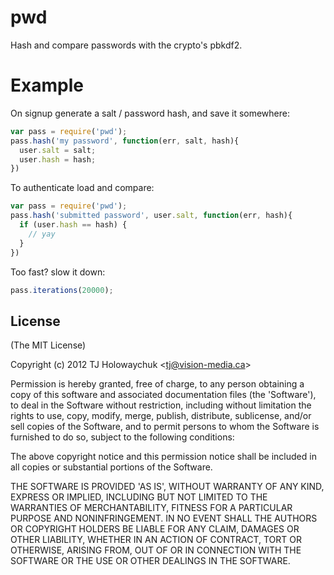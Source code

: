 
# pwd

  Hash and compare passwords with the crypto's pbkdf2.

# Example

On signup generate a salt / password hash, and save it somewhere:

```js
var pass = require('pwd');
pass.hash('my password', function(err, salt, hash){
  user.salt = salt;
  user.hash = hash;
})
```

To authenticate load and compare:

```js
var pass = require('pwd');
pass.hash('submitted password', user.salt, function(err, hash){
  if (user.hash == hash) {
    // yay
  }
})
```

Too fast? slow it down:

```js
pass.iterations(20000);
```

## License 

(The MIT License)

Copyright (c) 2012 TJ Holowaychuk &lt;tj@vision-media.ca&gt;

Permission is hereby granted, free of charge, to any person obtaining
a copy of this software and associated documentation files (the
'Software'), to deal in the Software without restriction, including
without limitation the rights to use, copy, modify, merge, publish,
distribute, sublicense, and/or sell copies of the Software, and to
permit persons to whom the Software is furnished to do so, subject to
the following conditions:

The above copyright notice and this permission notice shall be
included in all copies or substantial portions of the Software.

THE SOFTWARE IS PROVIDED 'AS IS', WITHOUT WARRANTY OF ANY KIND,
EXPRESS OR IMPLIED, INCLUDING BUT NOT LIMITED TO THE WARRANTIES OF
MERCHANTABILITY, FITNESS FOR A PARTICULAR PURPOSE AND NONINFRINGEMENT.
IN NO EVENT SHALL THE AUTHORS OR COPYRIGHT HOLDERS BE LIABLE FOR ANY
CLAIM, DAMAGES OR OTHER LIABILITY, WHETHER IN AN ACTION OF CONTRACT,
TORT OR OTHERWISE, ARISING FROM, OUT OF OR IN CONNECTION WITH THE
SOFTWARE OR THE USE OR OTHER DEALINGS IN THE SOFTWARE.
